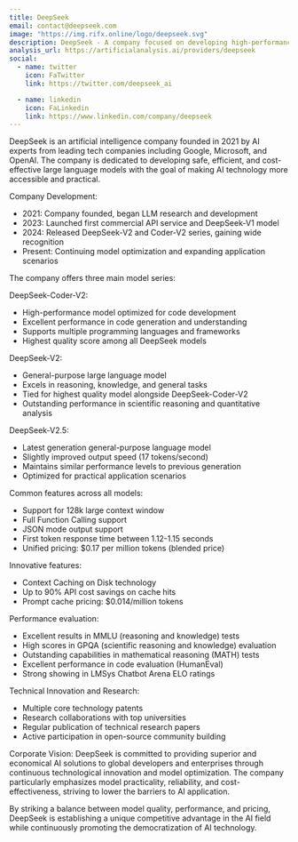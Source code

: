 ```yaml
---
title: DeepSeek
email: contact@deepseek.com
image: "https://img.rifx.online/logo/deepseek.svg"
description: DeepSeek - A company focused on developing high-performance large language models
analysis_url: https://artificialanalysis.ai/providers/deepseek
social:
  - name: twitter
    icon: FaTwitter
    link: https://twitter.com/deepseek_ai

  - name: linkedin
    icon: FaLinkedin 
    link: https://www.linkedin.com/company/deepseek
---
```


DeepSeek is an artificial intelligence company founded in 2021 by AI experts from leading tech companies including Google, Microsoft, and OpenAI. The company is dedicated to developing safe, efficient, and cost-effective large language models with the goal of making AI technology more accessible and practical.

Company Development:
- 2021: Company founded, began LLM research and development
- 2023: Launched first commercial API service and DeepSeek-V1 model
- 2024: Released DeepSeek-V2 and Coder-V2 series, gaining wide recognition
- Present: Continuing model optimization and expanding application scenarios

The company offers three main model series:

DeepSeek-Coder-V2:
- High-performance model optimized for code development
- Excellent performance in code generation and understanding
- Supports multiple programming languages and frameworks
- Highest quality score among all DeepSeek models

DeepSeek-V2:
- General-purpose large language model
- Excels in reasoning, knowledge, and general tasks
- Tied for highest quality model alongside DeepSeek-Coder-V2
- Outstanding performance in scientific reasoning and quantitative analysis

DeepSeek-V2.5:
- Latest generation general-purpose language model
- Slightly improved output speed (17 tokens/second)
- Maintains similar performance levels to previous generation
- Optimized for practical application scenarios

Common features across all models:
- Support for 128k large context window
- Full Function Calling support
- JSON mode output support
- First token response time between 1.12-1.15 seconds
- Unified pricing: $0.17 per million tokens (blended price)

Innovative features:
- Context Caching on Disk technology
- Up to 90% API cost savings on cache hits
- Prompt cache pricing: $0.014/million tokens

Performance evaluation:
- Excellent results in MMLU (reasoning and knowledge) tests
- High scores in GPQA (scientific reasoning and knowledge) evaluation
- Outstanding capabilities in mathematical reasoning (MATH) tests
- Excellent performance in code evaluation (HumanEval)
- Strong showing in LMSys Chatbot Arena ELO ratings

Technical Innovation and Research:
- Multiple core technology patents
- Research collaborations with top universities
- Regular publication of technical research papers
- Active participation in open-source community building

Corporate Vision:
DeepSeek is committed to providing superior and economical AI solutions to global developers and enterprises through continuous technological innovation and model optimization. The company particularly emphasizes model practicality, reliability, and cost-effectiveness, striving to lower the barriers to AI application.

By striking a balance between model quality, performance, and pricing, DeepSeek is establishing a unique competitive advantage in the AI field while continuously promoting the democratization of AI technology. 